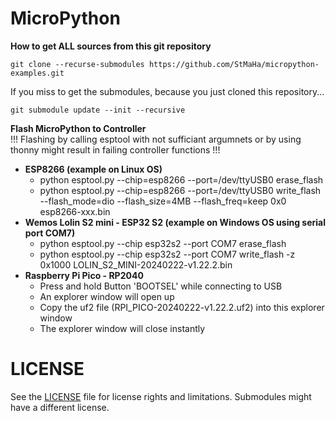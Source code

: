# MicroPython

**How to get ALL sources from this git repository**
```
git clone --recurse-submodules https://github.com/StMaHa/micropython-examples.git
```
If you miss to get the submodules, because you just cloned this repository...
```
git submodule update --init --recursive
```

**Flash MicroPython to Controller**<br>
!!! Flashing by calling esptool with not sufficiant argumnets or by using thonny might result in failing controller functions !!!
- **ESP8266  (example on Linux OS)**
  - python esptool.py --chip=esp8266 --port=/dev/ttyUSB0 erase_flash
  - python esptool.py --chip=esp8266 --port=/dev/ttyUSB0 write_flash --flash_mode=dio --flash_size=4MB --flash_freq=keep 0x0 esp8266-xxx.bin
- **Wemos Lolin S2 mini - ESP32 S2 (example on Windows OS using serial port COM7)**
  - python esptool.py --chip esp32s2 --port COM7 erase_flash
  - python esptool.py --chip esp32s2 --port COM7 write_flash -z 0x1000 LOLIN_S2_MINI-20240222-v1.22.2.bin
- **Raspberry Pi Pico - RP2040**
  - Press and hold Button 'BOOTSEL' while connecting to USB
  - An explorer window will open up
  - Copy the uf2 file (RPI_PICO-20240222-v1.22.2.uf2) into this explorer window
  - The explorer window will close instantly


# LICENSE
See the [LICENSE](LICENSE) file for license rights and limitations.
Submodules might have a different license.
